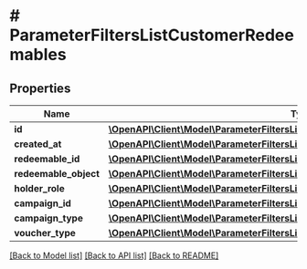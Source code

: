 # # ParameterFiltersListCustomerRedeemables

## Properties

Name | Type | Description | Notes
------------ | ------------- | ------------- | -------------
**id** | [**\OpenAPI\Client\Model\ParameterFiltersListCustomerRedeemablesId**](ParameterFiltersListCustomerRedeemablesId.md) |  | [optional]
**created_at** | [**\OpenAPI\Client\Model\ParameterFiltersListCustomerRedeemablesCreatedAt**](ParameterFiltersListCustomerRedeemablesCreatedAt.md) |  | [optional]
**redeemable_id** | [**\OpenAPI\Client\Model\ParameterFiltersListCustomerRedeemablesRedeemableId**](ParameterFiltersListCustomerRedeemablesRedeemableId.md) |  | [optional]
**redeemable_object** | [**\OpenAPI\Client\Model\ParameterFiltersListCustomerRedeemablesRedeemableObject**](ParameterFiltersListCustomerRedeemablesRedeemableObject.md) |  | [optional]
**holder_role** | [**\OpenAPI\Client\Model\ParameterFiltersListCustomerRedeemablesHolderRole**](ParameterFiltersListCustomerRedeemablesHolderRole.md) |  | [optional]
**campaign_id** | [**\OpenAPI\Client\Model\ParameterFiltersListCustomerRedeemablesCampaignId**](ParameterFiltersListCustomerRedeemablesCampaignId.md) |  | [optional]
**campaign_type** | [**\OpenAPI\Client\Model\ParameterFiltersListCustomerRedeemablesCampaignType**](ParameterFiltersListCustomerRedeemablesCampaignType.md) |  | [optional]
**voucher_type** | [**\OpenAPI\Client\Model\ParameterFiltersListCustomerRedeemablesVoucherType**](ParameterFiltersListCustomerRedeemablesVoucherType.md) |  | [optional]

[[Back to Model list]](../../README.md#models) [[Back to API list]](../../README.md#endpoints) [[Back to README]](../../README.md)
